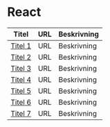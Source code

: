 # React

| Titel                            | URL                                    | Beskrivning                                           |
|----------------------------------|----------------------------------------|-------------------------------------------------------|
| [Titel 1](URL)                   | URL                                    | Beskrivning                                           |
| [Titel 2](URL)                   | URL                                    | Beskrivning                                           |
| [Titel 3](URL)                   | URL                                    | Beskrivning                                           |
| [Titel 4](URL)                   | URL                                    | Beskrivning                                           |
| [Titel 5](URL)                   | URL                                    | Beskrivning                                           |
| [Titel 6](URL)                   | URL                                    | Beskrivning                                           |
| [Titel 7](URL)                   | URL                                    | Beskrivning                                           |